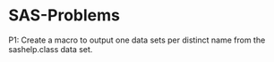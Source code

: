 # SAS-Problems

P1: Create a macro to output one data sets per distinct name  from the sashelp.class data set.
